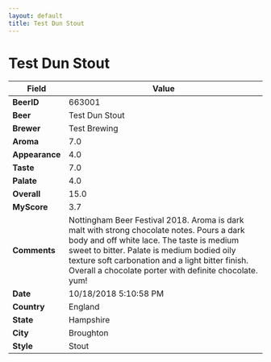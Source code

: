 ```yaml
---
layout: default
title: Test Dun Stout
---
```


# Test Dun Stout

| Field         | Value     |
|---------------|-----------|
| **BeerID** | 663001 |
| **Beer** | Test Dun Stout |
| **Brewer** | Test Brewing |
| **Aroma** | 7.0 |
| **Appearance** | 4.0 |
| **Taste** | 7.0 |
| **Palate** | 4.0 |
| **Overall** | 15.0 |
| **MyScore** | 3.7 |
| **Comments** | Nottingham Beer Festival 2018. Aroma is dark malt with strong chocolate notes. Pours a dark body and off white lace. The taste is medium sweet to bitter. Palate is medium bodied oily texture soft carbonation and a light bitter finish. Overall a chocolate porter with definite chocolate. yum&#033; |
| **Date** | 10/18/2018 5:10:58 PM |
| **Country** | England |
| **State** | Hampshire |
| **City** | Broughton |
| **Style** | Stout |
